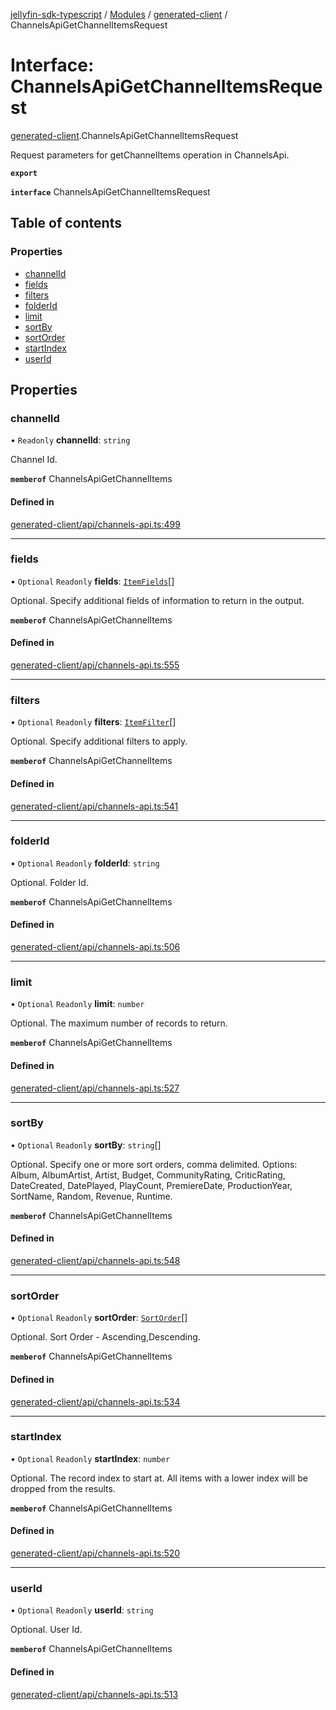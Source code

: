 [jellyfin-sdk-typescript](../README.md) / [Modules](../modules.md) / [generated-client](../modules/generated_client.md) / ChannelsApiGetChannelItemsRequest

# Interface: ChannelsApiGetChannelItemsRequest

[generated-client](../modules/generated_client.md).ChannelsApiGetChannelItemsRequest

Request parameters for getChannelItems operation in ChannelsApi.

**`export`**

**`interface`** ChannelsApiGetChannelItemsRequest

## Table of contents

### Properties

- [channelId](generated_client.ChannelsApiGetChannelItemsRequest.md#channelid)
- [fields](generated_client.ChannelsApiGetChannelItemsRequest.md#fields)
- [filters](generated_client.ChannelsApiGetChannelItemsRequest.md#filters)
- [folderId](generated_client.ChannelsApiGetChannelItemsRequest.md#folderid)
- [limit](generated_client.ChannelsApiGetChannelItemsRequest.md#limit)
- [sortBy](generated_client.ChannelsApiGetChannelItemsRequest.md#sortby)
- [sortOrder](generated_client.ChannelsApiGetChannelItemsRequest.md#sortorder)
- [startIndex](generated_client.ChannelsApiGetChannelItemsRequest.md#startindex)
- [userId](generated_client.ChannelsApiGetChannelItemsRequest.md#userid)

## Properties

### channelId

• `Readonly` **channelId**: `string`

Channel Id.

**`memberof`** ChannelsApiGetChannelItems

#### Defined in

[generated-client/api/channels-api.ts:499](https://github.com/thornbill/jellyfin-sdk-typescript/blob/350a9a5/src/generated-client/api/channels-api.ts#L499)

___

### fields

• `Optional` `Readonly` **fields**: [`ItemFields`](../enums/generated_client.ItemFields.md)[]

Optional. Specify additional fields of information to return in the output.

**`memberof`** ChannelsApiGetChannelItems

#### Defined in

[generated-client/api/channels-api.ts:555](https://github.com/thornbill/jellyfin-sdk-typescript/blob/350a9a5/src/generated-client/api/channels-api.ts#L555)

___

### filters

• `Optional` `Readonly` **filters**: [`ItemFilter`](../enums/generated_client.ItemFilter.md)[]

Optional. Specify additional filters to apply.

**`memberof`** ChannelsApiGetChannelItems

#### Defined in

[generated-client/api/channels-api.ts:541](https://github.com/thornbill/jellyfin-sdk-typescript/blob/350a9a5/src/generated-client/api/channels-api.ts#L541)

___

### folderId

• `Optional` `Readonly` **folderId**: `string`

Optional. Folder Id.

**`memberof`** ChannelsApiGetChannelItems

#### Defined in

[generated-client/api/channels-api.ts:506](https://github.com/thornbill/jellyfin-sdk-typescript/blob/350a9a5/src/generated-client/api/channels-api.ts#L506)

___

### limit

• `Optional` `Readonly` **limit**: `number`

Optional. The maximum number of records to return.

**`memberof`** ChannelsApiGetChannelItems

#### Defined in

[generated-client/api/channels-api.ts:527](https://github.com/thornbill/jellyfin-sdk-typescript/blob/350a9a5/src/generated-client/api/channels-api.ts#L527)

___

### sortBy

• `Optional` `Readonly` **sortBy**: `string`[]

Optional. Specify one or more sort orders, comma delimited. Options: Album, AlbumArtist, Artist, Budget, CommunityRating, CriticRating, DateCreated, DatePlayed, PlayCount, PremiereDate, ProductionYear, SortName, Random, Revenue, Runtime.

**`memberof`** ChannelsApiGetChannelItems

#### Defined in

[generated-client/api/channels-api.ts:548](https://github.com/thornbill/jellyfin-sdk-typescript/blob/350a9a5/src/generated-client/api/channels-api.ts#L548)

___

### sortOrder

• `Optional` `Readonly` **sortOrder**: [`SortOrder`](../enums/generated_client.SortOrder.md)[]

Optional. Sort Order - Ascending,Descending.

**`memberof`** ChannelsApiGetChannelItems

#### Defined in

[generated-client/api/channels-api.ts:534](https://github.com/thornbill/jellyfin-sdk-typescript/blob/350a9a5/src/generated-client/api/channels-api.ts#L534)

___

### startIndex

• `Optional` `Readonly` **startIndex**: `number`

Optional. The record index to start at. All items with a lower index will be dropped from the results.

**`memberof`** ChannelsApiGetChannelItems

#### Defined in

[generated-client/api/channels-api.ts:520](https://github.com/thornbill/jellyfin-sdk-typescript/blob/350a9a5/src/generated-client/api/channels-api.ts#L520)

___

### userId

• `Optional` `Readonly` **userId**: `string`

Optional. User Id.

**`memberof`** ChannelsApiGetChannelItems

#### Defined in

[generated-client/api/channels-api.ts:513](https://github.com/thornbill/jellyfin-sdk-typescript/blob/350a9a5/src/generated-client/api/channels-api.ts#L513)
